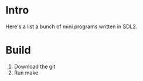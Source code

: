 # Intro

Here's a list a bunch of mini programs written in SDL2. 

# Build

1. Download the git
2. Run make